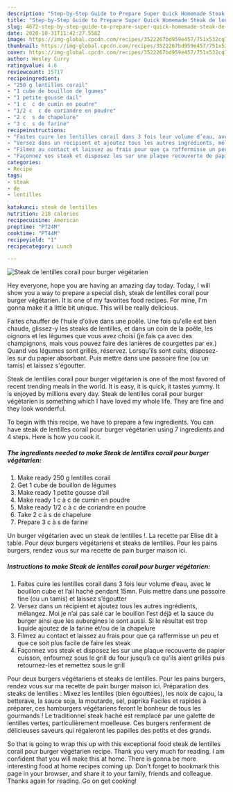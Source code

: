 ```yaml
---
description: "Step-by-Step Guide to Prepare Super Quick Homemade Steak de lentilles corail pour burger végétarien"
title: "Step-by-Step Guide to Prepare Super Quick Homemade Steak de lentilles corail pour burger végétarien"
slug: 4672-step-by-step-guide-to-prepare-super-quick-homemade-steak-de-lentilles-corail-pour-burger-vegetarien
date: 2020-10-31T11:42:27.558Z
image: https://img-global.cpcdn.com/recipes/3522267bd959e457/751x532cq70/steak-de-lentilles-corail-pour-burger-vegetarien-photo-principale-de-la-recette.jpg
thumbnail: https://img-global.cpcdn.com/recipes/3522267bd959e457/751x532cq70/steak-de-lentilles-corail-pour-burger-vegetarien-photo-principale-de-la-recette.jpg
cover: https://img-global.cpcdn.com/recipes/3522267bd959e457/751x532cq70/steak-de-lentilles-corail-pour-burger-vegetarien-photo-principale-de-la-recette.jpg
author: Wesley Curry
ratingvalue: 4.6
reviewcount: 15717
recipeingredient:
- "250 g lentilles corail"
- "1 cube de bouillon de lgumes"
- "1 petite gousse dail"
- "1 c  c de cumin en poudre"
- "1/2 c  c de coriandre en poudre"
- "2 c  s de chapelure"
- "3 c  s de farine"
recipeinstructions:
- "Faites cuire les lentilles corail dans 3 fois leur volume d’eau, avec le bouillon cube et l’ail haché pendant 15mn. Puis mettre dans une passoire fine (ou un tamis) et laissez s’égoutter"
- "Versez dans un récipient et ajoutez tous les autres ingrédients, mélangez. Moi je n’ai pas salé car le bouillon l’est déjà et la sauce du burger ainsi que les aubergines le sont aussi. Si le résultat est trop liquide ajoutez de la farine et/ou de la chapelure"
- "Filmez au contact et laissez au frais pour que ça raffermisse un peu et que ce soit plus facile de faire les steak"
- "Façonnez vos steak et disposez les sur une plaque recouverte de papier cuisson, enfournez sous le grill du four jusqu’à ce qu’ils aient grillés puis retournez-les et remettez sous le grill"
categories:
- Recipe
tags:
- steak
- de
- lentilles

katakunci: steak de lentilles 
nutrition: 218 calories
recipecuisine: American
preptime: "PT24M"
cooktime: "PT44M"
recipeyield: "1"
recipecategory: Lunch

---
```



![Steak de lentilles corail pour burger végétarien](https://img-global.cpcdn.com/recipes/3522267bd959e457/751x532cq70/steak-de-lentilles-corail-pour-burger-vegetarien-photo-principale-de-la-recette.jpg)

Hey everyone, hope you are having an amazing day today. Today, I will show you a way to prepare a special dish, steak de lentilles corail pour burger végétarien. It is one of my favorites food recipes. For mine, I'm gonna make it a little bit unique. This will be really delicious.

Faites chauffer de l&#39;huile d&#39;olive dans une poêle. Une fois qu&#39;elle est bien chaude, glissez-y les steaks de lentilles, et dans un coin de la poêle, les oignons et les légumes que vous avez choisi (je fais ça avec des champignons, mais vous pouvez faire des lanières de courgettes par ex.) Quand vos légumes sont grillés, réservez. Lorsqu&#39;ils sont cuits, disposez-les sur du papier absorbant. Puis mettre dans une passoire fine (ou un tamis) et laissez s&#39;égoutter.

Steak de lentilles corail pour burger végétarien is one of the most favored of recent trending meals in the world. It is easy, it is quick, it tastes yummy. It is enjoyed by millions every day. Steak de lentilles corail pour burger végétarien is something which I have loved my whole life. They are fine and they look wonderful.


To begin with this recipe, we have to prepare a few ingredients. You can have steak de lentilles corail pour burger végétarien using 7 ingredients and 4 steps. Here is how you cook it.

<!--inarticleads1-->

##### The ingredients needed to make Steak de lentilles corail pour burger végétarien:

1. Make ready 250 g lentilles corail
1. Get 1 cube de bouillon de légumes
1. Make ready 1 petite gousse d’ail
1. Make ready 1 c à c de cumin en poudre
1. Make ready 1/2 c à c de coriandre en poudre
1. Take 2 c à s de chapelure
1. Prepare 3 c à s de farine


Un burger végétarien avec un steak de lentilles !. La recette par Elise dit à table. Pour deux burgers végétariens et steaks de lentilles. Pour les pains burgers, rendez vous sur ma recette de pain burger maison ici. 

<!--inarticleads2-->

##### Instructions to make Steak de lentilles corail pour burger végétarien:

1. Faites cuire les lentilles corail dans 3 fois leur volume d’eau, avec le bouillon cube et l’ail haché pendant 15mn. Puis mettre dans une passoire fine (ou un tamis) et laissez s’égoutter
1. Versez dans un récipient et ajoutez tous les autres ingrédients, mélangez. Moi je n’ai pas salé car le bouillon l’est déjà et la sauce du burger ainsi que les aubergines le sont aussi. Si le résultat est trop liquide ajoutez de la farine et/ou de la chapelure
1. Filmez au contact et laissez au frais pour que ça raffermisse un peu et que ce soit plus facile de faire les steak
1. Façonnez vos steak et disposez les sur une plaque recouverte de papier cuisson, enfournez sous le grill du four jusqu’à ce qu’ils aient grillés puis retournez-les et remettez sous le grill


Pour deux burgers végétariens et steaks de lentilles. Pour les pains burgers, rendez vous sur ma recette de pain burger maison ici. Préparation des steaks de lentilles : Mixez les lentilles (bien égouttées), les noix de cajou, la betterave, la sauce soja, la moutarde, sel, paprika Faciles et rapides à préparer, ces hamburgers végétariens feront le bonheur de tous les gourmands ! Le traditionnel steak haché est remplacé par une galette de lentilles vertes, particulièrement moelleuse. Ces burgers renferment de délicieuses saveurs qui régaleront les papilles des petits et des grands. 

So that is going to wrap this up with this exceptional food steak de lentilles corail pour burger végétarien recipe. Thank you very much for reading. I am confident that you will make this at home. There is gonna be more interesting food at home recipes coming up. Don't forget to bookmark this page in your browser, and share it to your family, friends and colleague. Thanks again for reading. Go on get cooking!
